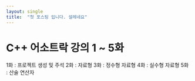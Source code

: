 ```yaml
---
layout: single
title:  "첫 포스팅 입니다. 설레네요"
---
```


# C++ 어소트락 강의 1 ~ 5화

1화 : 프로젝트 생성 및 주석
2화 : 자료형
3화 : 정수형 자료형
4화 : 실수형 자료형
5화 : 산술 연산자
